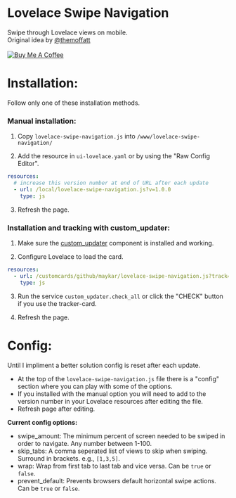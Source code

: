 # Lovelace Swipe Navigation
Swipe through Lovelace views on mobile.<br>
Original idea by [@themoffatt](https://github.com/themoffatt) <br><br>
<a href="https://www.buymeacoffee.com/FgwNR2l" target="_blank"><img src="https://www.buymeacoffee.com/assets/img/custom_images/black_img.png" alt="Buy Me A Coffee" style="height: auto !important;width: auto !important;" ></a><br>

# Installation:
Follow only one of these installation methods.

### Manual installation:
1. Copy `lovelace-swipe-navigation.js` into `/www/lovelace-swipe-navigation/`

2. Add the resource in `ui-lovelace.yaml` or by using the "Raw Config Editor".

```yaml
resources:
  # increase this version number at end of URL after each update
  - url: /local/lovelace-swipe-navigation.js?v=1.0.0
    type: js
```

3. Refresh the page.

### Installation and tracking with custom_updater:

1. Make sure the [custom_updater](https://github.com/custom-components/custom_updater) component is installed and working.

2. Configure Lovelace to load the card.

```yaml
resources:
  - url: /customcards/github/maykar/lovelace-swipe-navigation.js?track=true
    type: js
```

3. Run the service `custom_updater.check_all` or click the "CHECK" button if you use the tracker-card.

4. Refresh the page.

# Config:
Until I impliment a better solution config is reset after each update.
* At the top of the `lovelace-swipe-navigation.js` file there is a "config" section where you can play with some of the options.
* If you installed with the manual option you will need to add to the version number in your Lovelace resources after editing the file.
* Refresh page after editing.

**Current config options:**<br>
* swipe_amount: The minimum percent of screen needed to be swiped in order to navigate. Any number between 1-100.
* skip_tabs: A comma seperated list of views to skip when swiping. Surround in brackets. e.g., `[1,3,5]`.
* wrap: Wrap from first tab to last tab and vice versa. Can be `true` or `false`.
* prevent_default: Prevents browsers default horizontal swipe actions. Can be `true` or `false`.
